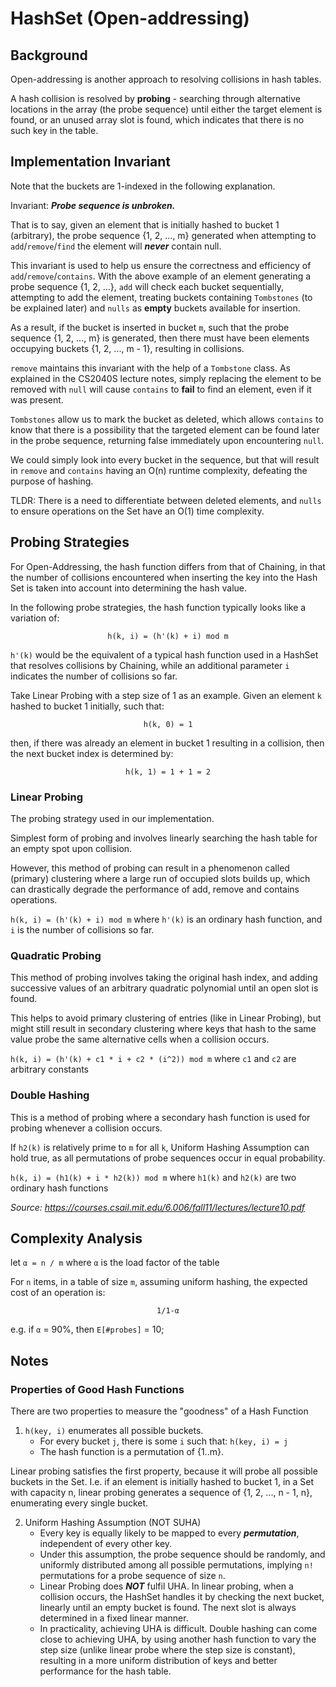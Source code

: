 # HashSet (Open-addressing)

## Background

Open-addressing is another approach to resolving collisions in hash tables.

A hash collision is resolved by **probing** - searching through alternative locations in
the array (the probe sequence) until either the target element is found, or an unused array slot is found,
which indicates that there is no such key in the table.

## Implementation Invariant

Note that the buckets are 1-indexed in the following explanation.

Invariant: ***Probe sequence is unbroken.***

That is to say, given an element that is initially hashed to
bucket 1 (arbitrary), the probe sequence {1, 2, ..., m} generated when attempting to `add`/`remove`/`find`
the element will ***never*** contain null.

This invariant is used to help us ensure the correctness and efficiency of `add`/`remove`/`contains`.
With the above example of an element generating a probe sequence {1, 2, ...}, `add` will check each bucket
sequentially, attempting to add the element, treating buckets containing `Tombstones` (to be explained later) and
`nulls` as **empty** buckets available for insertion.

As a result, if the bucket is inserted in bucket `m`, such that the probe sequence {1, 2, ..., m} is
generated, then there must have been elements occupying buckets {1, 2, ..., m - 1}, resulting in collisions.

`remove` maintains this invariant with the help of a `Tombstone` class. As explained in the CS2040S lecture notes,
simply replacing the element to be removed with `null` will cause `contains` to **fail** to find an element, even if it
was present.

`Tombstones` allow us to mark the bucket as deleted, which allows `contains` to know that there is a
possibility that the targeted element can be found later in the probe sequence, returning false immediately upon
encountering `null`.

We could simply look into every bucket in the sequence, but that will result in `remove` and `contains` having an O(n)
runtime complexity, defeating the purpose of hashing.

TLDR: There is a need to differentiate between deleted elements, and `nulls` to ensure operations on the Set have an
O(1) time complexity.

## Probing Strategies

For Open-Addressing, the hash function differs from that of Chaining, in that the number of collisions encountered
when inserting the key into the Hash Set is taken into account into determining the hash value.

In the following probe strategies, the hash function typically looks like a variation of:
<div style="text-align: center;"><code>h(k, i) = (h'(k) + i) mod m</code></div>

`h'(k)` would be the equivalent of a typical hash function used in a HashSet that resolves collisions by Chaining,
while an additional parameter `i` indicates the number of collisions so far.

Take Linear Probing with a step size of 1 as an example.
Given an element `k` hashed to bucket 1 initially, such that:
<div style="text-align: center;"><code>h(k, 0) = 1</code></div>

then, if there was already an element in bucket 1 resulting in a collision, then the next bucket index is determined by:
<div style="text-align: center;"><code>h(k, 1) = 1 + 1 = 2</code></div>

### Linear Probing

The probing strategy used in our implementation.

Simplest form of probing and involves linearly searching the hash table for an empty spot upon collision.

However, this method of probing can result in a phenomenon called (primary) clustering where a large run of
occupied slots builds up, which can drastically degrade the performance of add, remove and contains operations.

`h(k, i) = (h'(k) + i) mod m`
where `h'(k)` is an ordinary hash function, and `i` is the number of collisions so far.

### Quadratic Probing

This method of probing involves taking the original hash index, and adding successive values of an arbitrary quadratic
polynomial until an open slot is found.

This helps to avoid primary clustering of entries (like in Linear Probing), but might still result in secondary
clustering where keys that hash to the same value probe the same alternative cells when a collision occurs.

`h(k, i) = (h'(k) + c1 * i + c2 * (i^2)) mod m` where `c1` and `c2` are arbitrary constants

### Double Hashing

This is a method of probing where a secondary hash function is used for probing whenever a collision occurs.

If `h2(k)` is relatively prime to `m` for all `k`, Uniform Hashing Assumption can hold true, as all permutations of
probe sequences occur in equal probability.

`h(k, i) = (h1(k) + i * h2(k)) mod m` where `h1(k)` and `h2(k)` are two ordinary hash functions

*Source: https://courses.csail.mit.edu/6.006/fall11/lectures/lecture10.pdf*

## Complexity Analysis

let `α = n / m` where `α` is the load factor of the table

For `n` items, in a table of size `m`, assuming uniform hashing, the expected cost of an operation is:

<div style="text-align: center;"><code>1/1-α</code></div>

e.g. if `α` = 90%, then `E[#probes]` = 10;

## Notes

### Properties of Good Hash Functions

There are two properties to measure the "goodness" of a Hash Function

1. `h(key, i)` enumerates all possible buckets.
    - For every bucket `j`, there is some `i` such that: `h(key, i) = j`
    - The hash function is a permutation of {1..m}.

Linear probing satisfies the first property, because it will probe all possible buckets in the Set. I.e. if an element
is initially hashed to bucket 1, in a Set with capacity n, linear probing generates a sequence of {1, 2, ..., n - 1, n},
enumerating every single bucket.

2. Uniform Hashing Assumption (NOT SUHA)
    - Every key is equally likely to be mapped to every ***permutation***, independent of every other key.
    - Under this assumption, the probe sequence should be randomly, and uniformly distributed among all possible
      permutations, implying `n!` permutations for a probe sequence of size `n`.
    - Linear Probing does ***NOT*** fulfil UHA. In linear probing, when a collision occurs, the HashSet handles it by
      checking the next bucket, linearly until an empty bucket is found. The next slot is always determined in a fixed
      linear manner.
    - In practicality, achieving UHA is difficult. Double hashing can come close to achieving UHA, by using another
      hash function to vary the step size (unlike linear probe where the step size is constant), resulting in a more
      uniform distribution of keys and better performance for the hash table.

